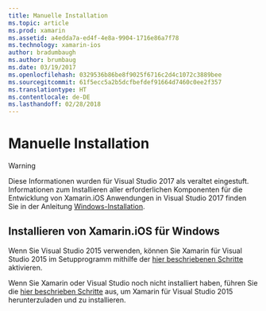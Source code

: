 ```yaml
---
title: Manuelle Installation
ms.topic: article
ms.prod: xamarin
ms.assetid: a4edda7a-ed4f-4e8a-9904-1716e86a7f78
ms.technology: xamarin-ios
author: bradumbaugh
ms.author: brumbaug
ms.date: 03/19/2017
ms.openlocfilehash: 0329536b86be8f9025f6716c2d4c1072c3889bee
ms.sourcegitcommit: 61f5ecc5a2b5dcfbefdef91664d7460c0ee2f357
ms.translationtype: HT
ms.contentlocale: de-DE
ms.lasthandoff: 02/28/2018
---
```

# <a name="manual-installation"></a>Manuelle Installation

> [!WARNING]
> Diese Informationen wurden für Visual Studio 2017 als veraltet eingestuft. Informationen zum Installieren aller erforderlichen Komponenten für die Entwicklung von Xamarin.iOS Anwendungen in Visual Studio 2017 finden Sie in der Anleitung [Windows-Installation](~/ios/get-started/installation/windows/index.md#windowsinstallation).

## <a name="install-xamarinios-for-windows"></a>Installieren von Xamarin.iOS für Windows

Wenn Sie Visual Studio 2015 verwenden, können Sie Xamarin für Visual Studio 2015 im Setupprogramm mithilfe der [hier beschriebenen Schritte](https://msdn.microsoft.com/en-us/library/mt488769.aspx#Anchor_4) aktivieren.

Wenn Sie Xamarin oder Visual Studio noch nicht installiert haben, führen Sie die [hier beschrieben Schritte](https://msdn.microsoft.com/en-us/library/mt613162.aspx) aus, um Xamarin für Visual Studio 2015 herunterzuladen und zu installieren.
